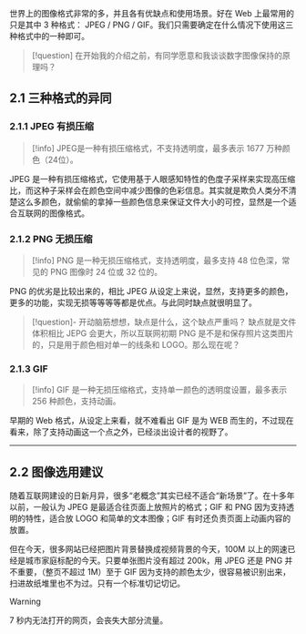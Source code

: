世界上的图像格式非常的多，并且各有优缺点和使用场景。好在 Web 上最常用的只是其中 3 种格式： JPEG / PNG / GIF。我们只需要确定在什么情况下使用这三种格式中的一种即可。

>[!question]
> 在开始我的介绍之前，有同学愿意和我谈谈数字图像保持的原理吗？

## 2.1 三种格式的异同

### 2.1.1 JPEG 有损压缩
> [!info]
> JPEG是一种有损压缩格式，不支持透明度，最多表示 1677 万种颜色（24位）。

JPEG 是一种有损压缩格式，它使用基于人眼感知特性的色度子采样来实现高压缩比，而这种子采样会在颜色空间中减少图像的色彩信息。其实就是欺负人类分不清楚这么多颜色，就偷偷的拿掉一些颜色信息来保证文件大小的可控，显然是一个适合互联网的图像格式。


### 2.1.2 PNG 无损压缩
> [!info]
> PNG 是一种无损压缩格式，支持透明度，最多支持 48 位色深，常见的 PNG 图像时 24 位或 32 位的。

PNG 的优劣是比较出来的，相比 JPEG 从设定上来说，显然，支持更多的颜色，更多的功能，实现无损等等等等都是优点。与此同时缺点就很明显了。

>[!question]- 开动脑筋想想，缺点是什么，这个缺点严重吗？
> 缺点就是文件体积相比 JEPG 会更大，所以互联网初期 PNG 是不是和保存照片这类图片的，只是用于颜色相对单一的线条和 LOGO。那么现在呢？

### 2.1.3 GIF
> [!info]
> GIF 是一种无损压缩格式，支持单一颜色的透明度设置，最多表示 256 种颜色，支持动画。

早期的 Web 格式，从设定上来看，就不难看出 GIF 是为 WEB 而生的，不过现在看来，除了支持动画这一个点之外，已经淡出设计者的视野了。

---

## 2.2 图像选用建议

随着互联网建设的日新月异，很多“老概念”其实已经不适合“新场景”了。在十多年以前，一般认为 JPEG 是最适合往页面上放照片的格式；GIF 和 PNG 因为支持透明的特性，适合放 LOGO 和简单的文本图像；GIF 有时还负责页面上动画内容的放置。

但在今天，很多网站已经把图片背景替换成视频背景的今天，100M 以上的网速已经是城市家庭标配的今天。只要单张图片没有超过 200k，用 JPEG 还是 PNG 并不重要，（整页不超过 1M）至于 GIF 因为支持的颜色太少，很容易被识别出来，扫进故纸堆里也不为过。只有一个标准切记切记。

>[!warning]
> 7 秒内无法打开的网页，会丧失大部分流量。